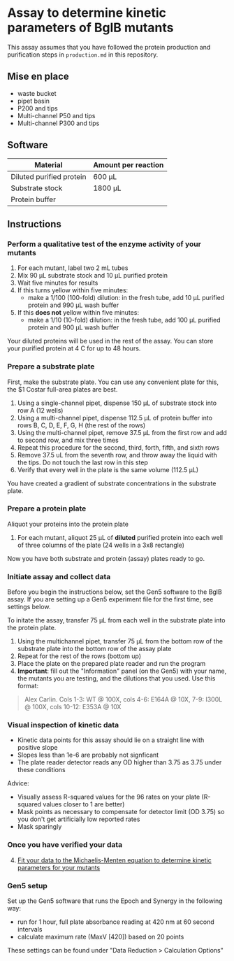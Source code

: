 # Assay to determine kinetic parameters of BglB mutants 

This assay assumes that you have followed the protein production and purification steps in `production.md` in this repository. 

## Mise en place 

+ waste bucket 
+ pipet basin 
+ P200 and tips
+ Multi-channel P50 and tips
+ Multi-channel P300 and tips 

## Software 

Material | Amount per reaction |
---------|---------------------|
Diluted purified protein | 600 µL |
Substrate stock | 1800 µL |
Protein buffer |  |

## Instructions 

### Perform a qualitative test of the enzyme activity of your mutants 

1. For each mutant, label two 2 mL tubes
2. Mix 90 μL substrate stock and 10 μL purified protein
3. Wait five minutes for results 
3. If this turns yellow within five minutes:
   + make a 1/100 (100-fold) dilution: in the fresh tube, add 10 μL purified protein and 990 μL wash buffer
4. If this **does not** yellow within five minutes:
   + make a 1/10 (10-fold) dilution: in the fresh tube, add 100 μL purified protein and 900 μL wash buffer

Your diluted proteins will be used in the rest of the assay. You can store your purified protein at 4 C for up to 48 hours.  

### Prepare a substrate plate 

First, make the substrate plate. You can use any convenient plate for this, the $1 Costar full-area plates are best.
 
1. Using a single-channel pipet, dispense 150 μL of substrate stock into row A (12 wells) 
2. Using a multi-channel pipet, dispense 112.5 μL of protein buffer into rows B, C, D, E, F, G, H (the rest of the rows)
1. Using the multi-channel pipet, remove 37.5 μL from the first row and add to second row, and mix three times
3. Repeat this procedure for the second, third, forth, fifth, and sixth rows
4. Remove 37.5 uL from the seventh row, and throw away the liquid with the tips. Do not touch the last row in this step 
6. Verify that every well in the plate is the same volume (112.5 µL)

You have created a gradient of substrate concentrations in the substrate plate. 

### Prepare a protein plate 

Aliquot your proteins into the protein plate

1.  For each mutant, aliquot 25 µL of **diluted** purified protein into each well of three columns of the plate (24 wells in a 3x8 rectangle)

Now you have both substrate and protein (assay) plates ready to go. 

### Initiate assay and collect data 

Before you begin the instructions below, set the Gen5 software to the BglB assay. If you are setting up a Gen5 experiment file for the first time, see settings below. 

To initate the assay, transfer 75 µL from each well in the substrate plate into the protein plate.  

1.  Using the multichannel pipet, transfer 75 µL from the bottom row of the substrate plate into the bottom row of the assay plate
2.  Repeat for the rest of the rows (bottom up)
3.  Place the plate on the prepared plate reader and run the program 
4.  **Important**: fill out the "Information" panel (on the Gen5) with your name, the mutants you are testing, and the dilutions that you used. Use this format: 

> Alex Carlin. Cols 1-3: WT @ 100X, cols 4-6: E164A @ 10X, 7-9: I300L @ 100X, cols 10-12: E353A @ 10X

### Visual inspection of kinetic data  

+ Kinetic data points for this assay should lie on a straight line with positive slope
+ Slopes less than 1e-6 are probably not signficant 
+ The plate reader detector reads any OD higher than 3.75 as 3.75 under these conditions

Advice:

+ Visually assess R-squared values for the 96 rates on your plate (R-squared values closer to 1 are better)
+ Mask points as necessary to compensate for detector limit (OD 3.75) so you don't get artificially low reported rates 
+ Mask sparingly 

### Once you have verified your data 

4. [Fit your data to the Michaelis-Menten equation to determine kinetic parameters for your mutants](http://bagel.genomecenter.ucdavis.edu) 

### Gen5 setup 

Set up the Gen5 software that runs the Epoch and Synergy in the following way: 

+ run for 1 hour, full plate absorbance reading at 420 nm at 60 second intervals 
+ calculate maximum rate (MaxV [420]) based on 20 points 

These settings can be found under "Data Reduction > Calculation Options"

